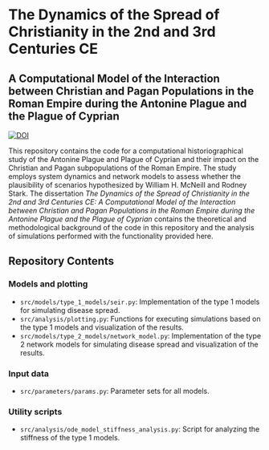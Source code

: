 # The Dynamics of the Spread of Christianity in the 2nd and 3rd Centuries CE
## A Computational Model of the Interaction between Christian and Pagan Populations in the Roman Empire during the Antonine Plague and the Plague of Cyprian 

[![DOI](https://zenodo.org/badge/DOI/10.5281/zenodo.17070199.svg)](https://doi.org/10.5281/zenodo.17070199)

This repository contains the code for a computational historiographical study of the Antonine Plague and Plague of Cyprian and their impact on the Christian and Pagan subpopulations of the Roman Empire. The study employs system dynamics and network models to assess whether the plausibility of scenarios hypothesized by William H. McNeill and Rodney Stark. The dissertation _The Dynamics of the Spread of Christianity in the 2nd and 3rd Centuries CE: A Computational Model of the Interaction between Christian and Pagan Populations in the Roman Empire during the Antonine Plague and the Plague of Cyprian_ contains the theoretical and methodological background of the code in this repository and the analysis of simulations performed with the functionality provided here.

## Repository Contents
### Models and plotting
- `src/models/type_1_models/seir.py`: Implementation of the type 1 models for simulating disease spread.
- `src/analysis/plotting.py`: Functions for executing simulations based on the type 1 models and visualization of the results.
- `src/models/type_2_models/network_model.py`: Implementation of the type 2 network models for simulating disease spread and visualization of the results.

### Input data
- `src/parameters/params.py`: Parameter sets for all models.

### Utility scripts
- `src/analysis/ode_model_stiffness_analysis.py`: Script for analyzing the stiffness of the type 1 models.
